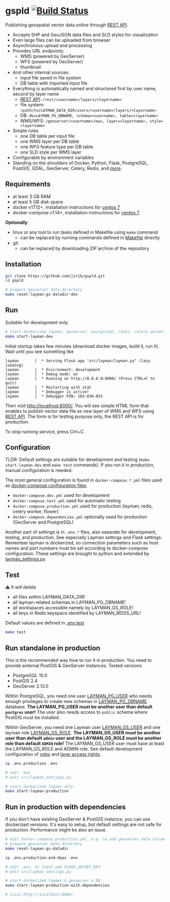 # gspld [![Build Status](https://travis-ci.org/jirik/gspld.svg?branch=master)](https://travis-ci.org/jirik/gspld)
Publishing geospatial vector data online through [REST API](doc/rest.md).
- Accepts SHP and GeoJSON data files and SLD styles for visualization
- Even large files can be uploaded from browser
- Asynchronous upload and processing
- Provides URL endpoints:
  - WMS (powered by GeoServer)
  - WFS (powered by GeoServer)
  - thumbnail
- And other internal sources:
  - input file saved in file system
  - DB table with imported input file
- Everything is automatically named and structured first by user name, second by layer name
  - [REST API](doc/rest.md): `/rest/<username>/layers/<layername>` 
  - file system: `/path/to/LAYMAN_DATA_DIR/users/<username>/layers/<layername>` 
  - DB: `db=LAYMAN_PG_DBNAME, schema=<username>, table=<layername>` 
  - WMS/WFS: `/geoserver/<username>/ows, layer=<layername>, style=<layername>` 
- Simple rules
  - one DB table per input file
  - one WMS layer per DB table
  - one WFS feature type per DB table
  - one SLD style per WMS layer
- Configurable by environment variables
- Standing on the shoulders of Docker, Python, Flask, PostgreSQL, PostGIS, GDAL, GeoServer, Celery, Redis, and [more](doc/dependencies.md).

## Requirements
- at least 3 GB RAM
- at least 5 GB disk space
- docker v17.12+, installation instructions for [centos 7](https://docs.docker.com/install/linux/docker-ce/centos/)
- docker-compose v1.14+, installation instructions for [centos 7](https://www.digitalocean.com/community/tutorials/how-to-install-and-use-docker-compose-on-centos-7)

**Optionally**
- linux or any tool to run tasks defined in Makefile using `make` command
   - can be replaced by running commands defined in [Makefile](Makefile) directly
- git
   - can be replaced by downloading ZIP archive of the repository

## Installation
```bash
git clone https://github.com/jirik/gspld.git
cd gspld

# prepare geoserver data directory
make reset-layman-gs-datadir-dev
```

## Run
Suitable for development only.
```bash
# start dockerized layman, geoserver, postgresql, redis, celery worker, and flower 
make start-layman-dev
```
Initial startup takes few minutes (download docker images, build it, run it). Wait until you see something like
```
layman       |  * Serving Flask app "src/layman/layman.py" (lazy loading)
layman       |  * Environment: development
layman       |  * Debug mode: on
layman       |  * Running on http://0.0.0.0:8000/ (Press CTRL+C to quit)
layman       |  * Restarting with stat
layman       |  * Debugger is active!
layman       |  * Debugger PIN: 103-830-055
```
Then visit [http://localhost:8000/](). You will see simple HTML form that enables to publish vector data file as new layer of WMS and WFS using [REST API](doc/rest.md). The form is for testing purpose only, the REST API is for production.

To stop running service, press Ctrl+C.

## Configuration
TLDR: Default settings are suitable for development and testing (`make start-layman-dev` and `make test` commands). If you run it in production, manual configuration is needed.

The most general configuration is found in `docker-compose.*.yml` files used as [docker-compose configuration files](https://docs.docker.com/compose/compose-file/compose-file-v2/).
- `docker-compose.dev.yml` used for development
- `docker-compose.test.yml` used for automatic testing
- `docker-compose.production.yml` used for production (layman, redis, celery worker, flower)
- `docker-compose.dependencies.yml` optionally used for production (GeoServer and PostgreSQL)

Another part of settings is in `.env.*` files, also separate for development, testing, and production. See especially Layman settings and Flask settings. Remember layman is dockerized, so connection parameters such as host names and port numbers must be set according to docker-compose configuration. These settings are brought to python and extended by [layman_settings.py](src/layman_settings.py).

## Test
:warning: It will delete
- all files within LAYMAN_DATA_DIR!
- all layman-related schemas in LAYMAN_PG_DBNAME!
- all workspaces accessible namely by LAYMAN_GS_ROLE!
- all keys in Redis keyspace identified by LAYMAN_REDIS_URL!

Default values are defined in [.env.test](.env.test)
```bash
make test
```

## Run standalone in production
This is the recommended way how to run it in production. You need to provide external PostGIS & GeoServer instances. Tested versions:
- PostgreSQL 10.0
- PostGIS 2.4
- GeoServer 2.13.0

Within PostgreSQL, you need one user [LAYMAN_PG_USER](.env.production) who needs enough privileges to create new schemas in [LAYMAN_PG_DBNAME](.env.production) database. **The LAYMAN_PG_USER must be another user than default `postgres` user!** The user also needs access to `public` schema where PostGIS must be installed.

Within GeoServer, you need one Layman user [LAYMAN_GS_USER](.env.production) and one layman role [LAYMAN_GS_ROLE](.env.production). **The LAYMAN_GS_USER must be another user than default `admin` user and the LAYMAN_GS_ROLE must be another role than default `ADMIN` role!** The LAYMAN_GS_USER user must have at least the LAYMAN_GS_ROLE and ADMIN role. See default development configuration of [roles](sample/geoserver_data/security/role/default/roles.xml) and [layer access rights](sample/geoserver_data/security/layers.properties).

```bash
cp .env.production .env

# edit .env
# edit src/layman_settings.py

# start dockerized layman only
make start-layman-production
```

## Run in production with dependencies
If you don't have existing GeoServer & PostGIS instance, you can use dockerized versions. It's easy to setup, but default settings are not safe for production. Performance might be also an issue.
```bash
# edit docker-compose.production.yml, e.g. to add geoserver_data volume
# prepare geoserver data directory
make reset-layman-gs-datadir

cp .env.production-and-deps .env

# edit .env, at least add FLASK_SECRET_KEY
# edit src/layman_settings.py

# start dockerized layman & geoserver & DB
make start-layman-production-with-dependencies

# visit http://localhost:8000/
```

